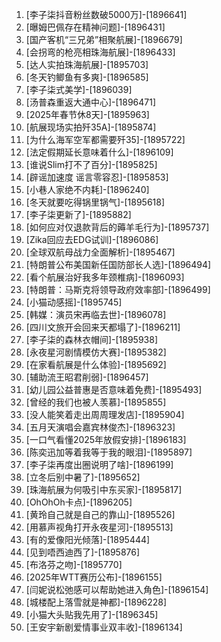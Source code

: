 
1. [李子柒抖音粉丝数破5000万]-[1896641]
1. [曝姆巴佩存在精神问题]-[1896431]
1. [国产客机“三兄弟”相聚航展]-[1896679]
1. [会拐弯的枪亮相珠海航展]-[1896433]
1. [达人实拍珠海航展]-[1895703]
1. [冬天钓鲫鱼有多爽]-[1896585]
1. [李子柒式美学]-[1896039]
1. [汤普森重返大通中心]-[1896471]
1. [2025年春节休8天]-[1895963]
1. [航展现场实拍歼35A]-[1895874]
1. [为什么海军空军都需要歼35]-[1895722]
1. [法定假期延长意味着什么]-[1896109]
1. [谁说Slim打不了百分]-[1895825]
1. [辟谣加速度 谣言零容忍]-[1895853]
1. [小巷人家绝不内耗]-[1896240]
1. [冬天就要吃得锅里锅气]-[1895618]
1. [李子柒更新了]-[1895882]
1. [如何应对仅退款背后的薅羊毛行为]-[1895737]
1. [Zika回应去EDG试训]-[1896086]
1. [全球双航母战力全面解析]-[1895467]
1. [特朗普公布美国新任国防部长人选]-[1896494]
1. [看个航展治好我多年颈椎病]-[1896093]
1. [特朗普：马斯克将领导政府效率部]-[1896499]
1. [小猫动感摇]-[1895745]
1. [韩媒：演员宋再临去世]-[1896078]
1. [四川文旅开会回来天都塌了]-[1896211]
1. [李子柒的森林衣帽间]-[1895938]
1. [永夜星河剧情模仿大赛]-[1895382]
1. [在家看航展是什么体验]-[1895692]
1. [辅助流王昭君削弱]-[1896457]
1. [幼儿园公益普惠是否意味着免费]-[1895493]
1. [曾经的我们也被人羡慕]-[1895855]
1. [没人能笑着走出周周理发店]-[1895904]
1. [五月天演唱会嘉宾林俊杰]-[1896323]
1. [一口气看懂2025年放假安排]-[1896183]
1. [陈奕迅加等着我等于我的眼泪]-[1895897]
1. [李子柒再度出圈说明了啥]-[1896199]
1. [立冬后别中暑了]-[1895652]
1. [珠海航展为何吸引中东买家]-[1895817]
1. [OhOhOh卡点]-[1896205]
1. [黄玲自己就是自己的靠山]-[1895526]
1. [用慕声视角打开永夜星河]-[1895513]
1. [有的爱像阳光倾落]-[1895444]
1. [见到唔西迪西了]-[1895876]
1. [布洛芬之吻]-[1895770]
1. [2025年WTT赛历公布]-[1896155]
1. [闫妮说松弛感可以帮助她进入角色]-[1896154]
1. [城楼配上落雪就是神都]-[1896228]
1. [小猫大头贴我先用了]-[1896345]
1. [王安宇新剧爱情事业双丰收]-[1896134]